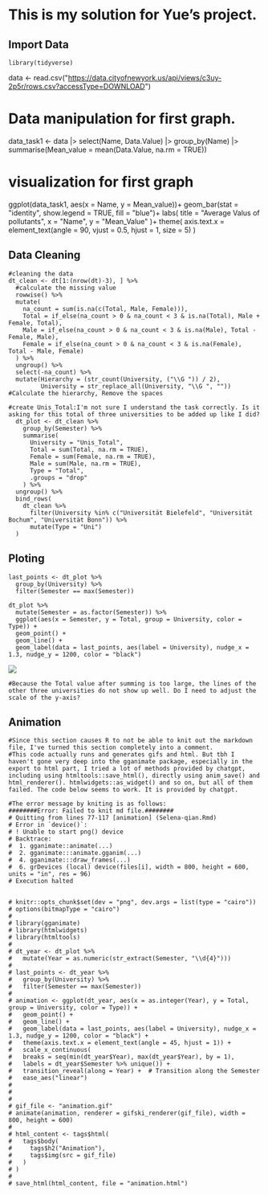 # This is my solution for Yue’s project.

## Import Data

    library(tidyverse)
data <- read.csv("https://data.cityofnewyork.us/api/views/c3uy-2p5r/rows.csv?accessType=DOWNLOAD")
# Data manipulation for first graph.
data_task1 <- data |>
  select(Name, Data.Value) |>
  group_by(Name) |>
  summarise(Mean_value = mean(Data.Value, na.rm = TRUE))
# visualization for first graph
ggplot(data_task1, aes(x = Name, y = Mean_value))+
  geom_bar(stat = "identity", show.legend = TRUE, fill = "blue")+
  labs(
    title = "Average Valus of pollutants",
    x = "Name",
    y = "Mean_Value"
  )+
  theme(
    axis.text.x = element_text(angle = 90, vjust = 0.5, hjust = 1, size = 5)
  )

## Data Cleaning

    #cleaning the data
    dt_clean <- dt[1:(nrow(dt)-3), ] %>% 
      #calculate the missing value
      rowwise() %>%
      mutate(
        na_count = sum(is.na(c(Total, Male, Female))),
        Total = if_else(na_count > 0 & na_count < 3 & is.na(Total), Male + Female, Total),
        Male = if_else(na_count > 0 & na_count < 3 & is.na(Male), Total - Female, Male),
        Female = if_else(na_count > 0 & na_count < 3 & is.na(Female), Total - Male, Female)
      ) %>%
      ungroup() %>% 
      select(-na_count) %>%
      mutate(Hierarchy = (str_count(University, ("\\G ")) / 2),
             University = str_replace_all(University, "\\G ", ""))  #Calculate the hierarchy, Remove the spaces

    #create Unis_Total:I'm not sure I understand the task correctly. Is it asking for this total of three universities to be added up like I did?
      dt_plot <- dt_clean %>% 
        group_by(Semester) %>%
        summarise(
          University = "Unis_Total",
          Total = sum(Total, na.rm = TRUE),
          Female = sum(Female, na.rm = TRUE),
          Male = sum(Male, na.rm = TRUE),
          Type = "Total",
          .groups = "drop"
        ) %>%
      ungroup() %>%
      bind_rows(
        dt_clean %>% 
          filter(University %in% c("Universität Bielefeld", "Universität Bochum", "Universität Bonn")) %>% 
          mutate(Type = "Uni")
      )

## Ploting

    last_points <- dt_plot %>%
      group_by(University) %>%
      filter(Semester == max(Semester))

    dt_plot %>% 
      mutate(Semester = as.factor(Semester)) %>% 
      ggplot(aes(x = Semester, y = Total, group = University, color = Type)) +
      geom_point() +
      geom_line() +
      geom_label(data = last_points, aes(label = University), nudge_x = 1.3, nudge_y = 1200, color = "black")

![](Selena-qian_files/figure-markdown_strict/plot-1.png)

    #Because the Total value after summing is too large, the lines of the other three universities do not show up well. Do I need to adjust the scale of the y-axis?

## Animation

    #Since this section causes R to not be able to knit out the markdown file, I've turned this section completely into a comment. 
    #This code actually runs and generates gifs and html. But tbh I haven't gone very deep into the gganimate package, especially in the export to html part, I tried a lot of methods provided by chatgpt, including using htmltools::save_html(), directly using anim_save() and html_renderer(). htmlwidgets::as_widget() and so on, but all of them failed. The code below seems to work. It is provided by chatgpt.

    #The error message by kniting is as follows:
    ########Error: Failed to knit md file.########
    # Quitting from lines 77-117 [animation] (Selena-qian.Rmd)  
    # Error in `device()`:  
    # ! Unable to start png() device  
    # Backtrace:  
    #  1. gganimate::animate(...)  
    #  2. gganimate:::animate.gganim(...)  
    #  4. gganimate:::draw_frames(...)  
    #  6. grDevices (local) device(files[i], width = 800, height = 600, units = "in", res = 96)  
    # Execution halted


    # knitr::opts_chunk$set(dev = "png", dev.args = list(type = "cairo"))
    # options(bitmapType = "cairo")
    # 
    # library(gganimate)
    # library(htmlwidgets)
    # library(htmltools)
    # 
    # dt_year <- dt_plot %>%
    #   mutate(Year = as.numeric(str_extract(Semester, "\\d{4}")))
    # 
    # last_points <- dt_year %>%
    #   group_by(University) %>%
    #   filter(Semester == max(Semester))
    # 
    # animation <- ggplot(dt_year, aes(x = as.integer(Year), y = Total, group = University, color = Type)) +
    #   geom_point() +
    #   geom_line() +
    #   geom_label(data = last_points, aes(label = University), nudge_x = 1.3, nudge_y = 1200, color = "black") +
    #   theme(axis.text.x = element_text(angle = 45, hjust = 1)) + 
    #   scale_x_continuous(
    #   breaks = seq(min(dt_year$Year), max(dt_year$Year), by = 1),
    #   labels = dt_year$Semester %>% unique()) +
    #   transition_reveal(along = Year) +  # Transition along the Semester
    #   ease_aes("linear")
    # 
    # 
    # 
    # gif_file <- "animation.gif"
    # animate(animation, renderer = gifski_renderer(gif_file), width = 800, height = 600)
    # 
    # html_content <- tags$html(
    #   tags$body(
    #     tags$h2("Animation"),
    #     tags$img(src = gif_file)
    #   )
    # )
    # 
    # save_html(html_content, file = "animation.html")

